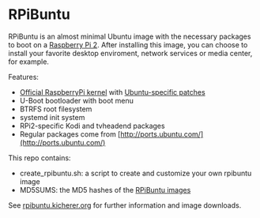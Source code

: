 RPiBuntu
========

RPiBuntu is an almost minimal Ubuntu image with the necessary packages to boot
on a [Raspberry Pi 2](https://en.wikipedia.org/wiki/Raspberry_Pi). After
installing this image, you can choose to install
your favorite desktop enviroment, network services or media center, for example.

Features:

* [Official RaspberryPi kernel](https://github.com/raspberrypi/linux) with
  [Ubuntu-specific patches](http://kernel.ubuntu.com/~kernel-ppa/mainline/v4.0.9-wily/)
* U-Boot bootloader with boot menu
* BTRFS root filesystem
* systemd init system
* RPi2-specific Kodi and tvheadend packages
* Regular packages come from [http://ports.ubuntu.com/](http://ports.ubuntu.com/)

This repo contains:

* create_rpibuntu.sh: a script to create and customize your own rpibuntu image
* MD5SUMS: the MD5 hashes of the [RPiBuntu images](http://rpibuntu.kicherer.org/images/)

See [rpibuntu.kicherer.org](http://rpibuntu.kicherer.org) for further information
and image downloads.



